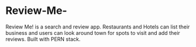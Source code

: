 # Review-Me-
Review Me! is a search and review app. Restaurants and Hotels can list their business and users can look around town for spots to visit and add their reviews. Built with PERN stack. 
